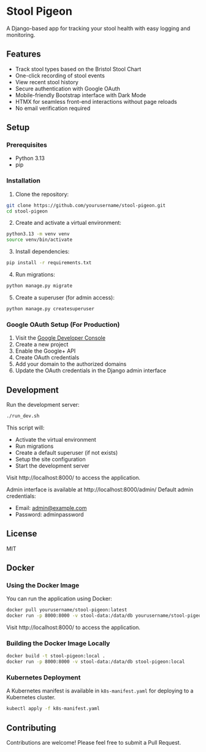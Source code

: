 # Stool Pigeon

A Django-based app for tracking your stool health with easy logging and monitoring.

## Features

- Track stool types based on the Bristol Stool Chart
- One-click recording of stool events
- View recent stool history
- Secure authentication with Google OAuth
- Mobile-friendly Bootstrap interface with Dark Mode
- HTMX for seamless front-end interactions without page reloads
- No email verification required

## Setup

### Prerequisites

- Python 3.13
- pip

### Installation

1. Clone the repository:
```bash
git clone https://github.com/yourusername/stool-pigeon.git
cd stool-pigeon
```

2. Create and activate a virtual environment:
```bash
python3.13 -m venv venv
source venv/bin/activate
```

3. Install dependencies:
```bash
pip install -r requirements.txt
```

4. Run migrations:
```bash
python manage.py migrate
```

5. Create a superuser (for admin access):
```bash
python manage.py createsuperuser
```

### Google OAuth Setup (For Production)

1. Visit the [Google Developer Console](https://console.developers.google.com/)
2. Create a new project
3. Enable the Google+ API
4. Create OAuth credentials
5. Add your domain to the authorized domains
6. Update the OAuth credentials in the Django admin interface

## Development

Run the development server:

```bash
./run_dev.sh
```

This script will:
- Activate the virtual environment
- Run migrations
- Create a default superuser (if not exists)
- Setup the site configuration
- Start the development server

Visit http://localhost:8000/ to access the application.

Admin interface is available at http://localhost:8000/admin/
Default admin credentials:
- Email: admin@example.com
- Password: adminpassword

## License

MIT

## Docker

### Using the Docker Image

You can run the application using Docker:

```bash
docker pull yourusername/stool-pigeon:latest
docker run -p 8000:8000 -v stool-data:/data/db yourusername/stool-pigeon:latest
```

Visit http://localhost:8000/ to access the application.

### Building the Docker Image Locally

```bash
docker build -t stool-pigeon:local .
docker run -p 8000:8000 -v stool-data:/data/db stool-pigeon:local
```

### Kubernetes Deployment

A Kubernetes manifest is available in `k8s-manifest.yaml` for deploying to a Kubernetes cluster.

```bash
kubectl apply -f k8s-manifest.yaml
```

## Contributing

Contributions are welcome! Please feel free to submit a Pull Request.